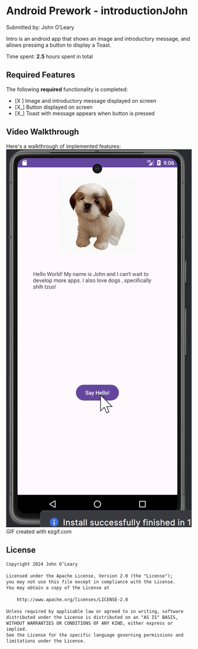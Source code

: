 # Android Prework - introductionJohn

Submitted by: John O’Leary

Intro is an android app that shows an image and introductory message, and allows pressing a button to display a Toast. 

Time spent: **2.5** hours spent in total

## Required Features

The following **required** functionality is completed:

* [X ] Image and introductory message displayed on screen
* [X_] Button displayed on screen
* [X_] Toast with message appears when button is pressed 

## Video Walkthrough

Here's a walkthrough of implemented features:
![](https://github.com/jpole32/IntroductionJohnAndroidDev/blob/master/introDemoGif.gif)
GIF created with ezgif.com

## License

    Copyright 2024 John O’Leary

    Licensed under the Apache License, Version 2.0 (the "License");
    you may not use this file except in compliance with the License.
    You may obtain a copy of the License at

        http://www.apache.org/licenses/LICENSE-2.0

    Unless required by applicable law or agreed to in writing, software
    distributed under the License is distributed on an "AS IS" BASIS,
    WITHOUT WARRANTIES OR CONDITIONS OF ANY KIND, either express or implied.
    See the License for the specific language governing permissions and
    limitations under the License.
